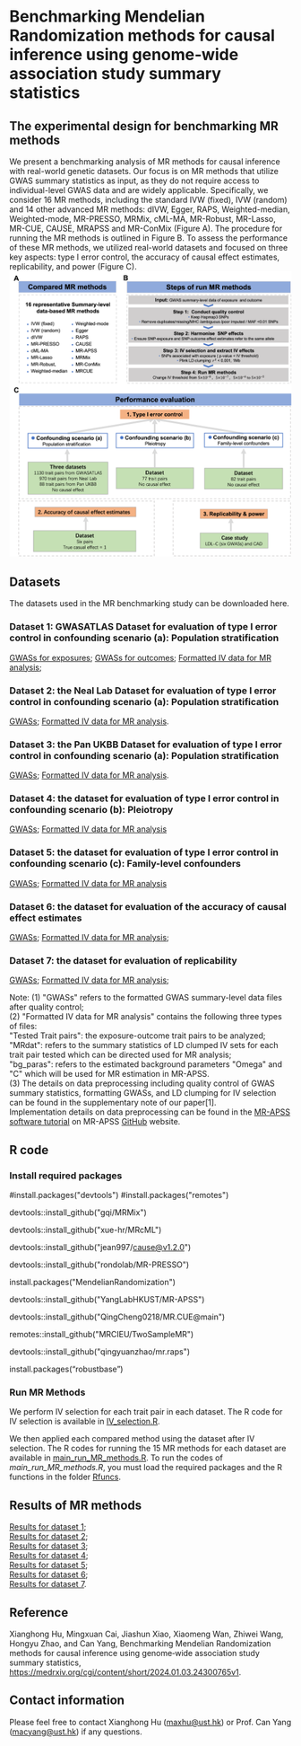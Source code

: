 # Benchmarking Mendelian Randomization methods for causal inference using genome‐wide association study summary statistics
## The experimental design for benchmarking MR methods
We present a benchmarking analysis of MR methods for causal inference with real-world genetic datasets. Our focus is on MR methods that utilize GWAS summary statistics as input, as they do not require access to individual-level GWAS data and are widely applicable. Specifically, we consider 16 MR methods, including the standard IVW (fixed), IVW (random) and 14 other advanced MR methods: dIVW, Egger, RAPS,  Weighted-median, Weighted-mode, MR-PRESSO, MRMix, cML-MA, MR-Robust, MR-Lasso, MR-CUE, CAUSE, MRAPSS and MR-ConMix (Figure A). The procedure for running the MR methods is outlined in Figure B.  To assess the performance of these MR methods, we utilized real-world datasets and focused on three key aspects: type I error control, the accuracy of causal effect estimates, replicability, and power (Figure C).
![My Image](design.png)

## Datasets
The datasets used in the MR benchmarking study can be downloaded here.

### Dataset 1: GWASATLAS Dataset for evaluation of type I error control in confounding scenario (a): Population stratification
[GWASs for exposures](https://gohkust-my.sharepoint.com/:u:/g/personal/maxhu_ust_hk/EblwNZLAorRAvCLbvYugudEBaGtWc72q2HrhAvGkCHTmaA?e=DvW21W);
[GWASs for outcomes](https://gohkust-my.sharepoint.com/:u:/g/personal/maxhu_ust_hk/EQdc-MQQeLZKn7G2Oj9N30sBuuZCZ4c3LCjgi92NokmAOw?e=ei6ubC);
[Formatted IV data for MR analysis](https://zenodo.org/records/10929572/files/dataset-GWASATLAS-negativecontrol.zip?download=1);

### Dataset 2: the Neal Lab Dataset for evaluation of type I error control in confounding scenario (a): Population stratification  
[GWASs](https://gohkust-my.sharepoint.com/:u:/g/personal/maxhu_ust_hk/EU1e5jC9jS9DptDaVKUJwlsB6BgCAQ8OWntCWGzP7zWzdA?e=r6B2D2);
[Formatted IV data for MR analysis](https://zenodo.org/records/10929572/files/dataset-NealeLab-negativecontrol.zip?download=1).

### Dataset 3: the Pan UKBB Dataset for evaluation of type I error control in confounding scenario (a): Population stratification  
[GWASs](https://gohkust-my.sharepoint.com/:u:/g/personal/maxhu_ust_hk/ERu0_x-u0FhDsjbFHhmB1BsBPzTnc6VvPBclwnU2QeEs5g?e=NyffU2);
[Formatted IV data for MR analysis](https://zenodo.org/records/10929572/files/dataset-PanUKBB-negativecontrol.zip?download=1).

### Dataset 4: the dataset for evaluation of type I error control in confounding scenario (b): Pleiotropy  
[GWASs](https://gohkust-my.sharepoint.com/:u:/g/personal/maxhu_ust_hk/EVGtR-AH6WBCvmleRgAmZJIBYDK8tty61YxbeFobnMRCRg?e=6nL2d0);
[Formatted IV data for MR analysis](https://zenodo.org/records/10929572/files/dataset-Pleiotropy-negativecontrol.zip?download=1)

### Dataset 5: the dataset for evaluation of type I error control in confounding scenario (c): Family-level confounders  
[GWASs](https://gohkust-my.sharepoint.com/:u:/g/personal/maxhu_ust_hk/Efflau1WW7VAhgyBEaZsw2IBh59CUv7HLdbCE-cAPJuesw?e=N9uflB);
[Formatted IV data for MR analysis](https://zenodo.org/records/10929572/files/dataset-familylevelconf-negativecontrol.zip?download=1)

### Dataset 6: the dataset for evaluation of the accuracy of causal effect estimates  
[GWASs](https://gohkust-my.sharepoint.com/:u:/g/personal/maxhu_ust_hk/EVGtR-AH6WBCvmleRgAmZJIBYDK8tty61YxbeFobnMRCRg?e=6nL2d0);
[Formatted IV data for MR analysis](https://zenodo.org/records/10929572/files/dataset_ukb-ukb.zip?download=1);

### Dataset 7: the dataset for evaluation of replicability  
[GWASs](https://gohkust-my.sharepoint.com/:u:/g/personal/maxhu_ust_hk/EcfHZhJfqrxLiBiIV8W5BWgBJgIBklOJcc0ebggGqCD4wg?e=iLuN8l);
[Formatted IV data for MR analysis](https://zenodo.org/records/10929572/files/dataset-LDL-CAD.zip?download=1);

Note: 
(1) "GWASs" refers to the formatted GWAS summary-level data files after quality control;   
(2) "Formatted IV data for MR analysis" contains the following three types of files:    
     "Tested Trait pairs": the exposure-outcome trait pairs to be analyzed;    
     "MRdat": refers to the summary statistics of LD clumped IV sets for each trait pair tested which can be directed used for MR analysis;   
     "bg_paras": refers to the estimated background parameters "Omega" and "C" which will be used for MR estimation in MR-APSS.    
(3) The details on data preprocessing including quality control of GWAS summary statistics, formatting GWASs, and  LD clumping for IV selection can be found in the supplementary note of our paper[1].  
    Implementation details on data preprocessing can be found in the [MR-APSS software tutorial]((https://github.com/YangLabHKUST/MR-APSS/blob/master/MRAPSS_Rpackage_Tutorial.pdf)) on MR-APSS [GitHub](https://github.com/YangLabHKUST/MR-APSS) website.


## R code
### Install required packages
#install.packages("devtools")
#install.packages("remotes")

devtools::install_github("gqi/MRMix")

devtools::install_github("xue-hr/MRcML")

devtools::install_github("jean997/cause@v1.2.0")

devtools::install_github("rondolab/MR-PRESSO")

install.packages("MendelianRandomization")

devtools::install_github("YangLabHKUST/MR-APSS")

devtools::install_github("QingCheng0218/MR.CUE@main")

remotes::install_github("MRCIEU/TwoSampleMR")

devtools::install_github("qingyuanzhao/mr.raps")

install.packages(“robustbase”)

### Run MR Methods
We perform IV selection for each trait pair in each dataset.
The R code for IV selection is available in [IV_selection.R](https://github.com/YangLabHKUST/MRbenchmarking/blob/main/IV_selection.R).

We then applied each compared method using the dataset after IV selection.
The R codes for running the 15 MR methods for each dataset are available in [main_run_MR_methods.R](https://github.com/YangLabHKUST/MRbenchmarking/blob/main/main_run_MR_methods.R).
To run the codes of *main_run_MR_methods.R*, you must load the required packages and the R functions in the folder [Rfuncs](https://github.com/YangLabHKUST/MRbenchmarking/tree/main/Rfuncs). 

## Results of MR methods
[Results for dataset 1](https://gohkust-my.sharepoint.com/:x:/g/personal/maxhu_ust_hk/ESDdtp3yd59ChxoqLgxibJkBm7p_RLSnJ8O3RBaYTluTRQ?e=wlxTHp);  
[Results for dataset 2](https://gohkust-my.sharepoint.com/:x:/g/personal/maxhu_ust_hk/ETl4Heu2ga5Nk3bExBFb8GgBhbHkSjqzN57DOg90UP7bDg?e=0FP8jA);  
[Results for dataset 3](https://gohkust-my.sharepoint.com/:x:/g/personal/maxhu_ust_hk/ET5Pi2kNWTFAqnk1fcLsEFwBsVy85sbke_YqGwbpzFFydA);  
[Results for dataset 4](https://gohkust-my.sharepoint.com/:x:/g/personal/maxhu_ust_hk/ESwHgVn_KDBKuoxHnUwO-G0BUaJbxUJuSsKhCmn9m6nKCQ?e=XdGiSg);  
[Results for dataset 5](https://gohkust-my.sharepoint.com/:x:/g/personal/maxhu_ust_hk/EQjb7gIlMh1MqN74mPW3THUBtiRtlBCFAadILNqJesu3ig?e=gpgc6Z);  
[Results for dataset 6](https://gohkust-my.sharepoint.com/:x:/g/personal/maxhu_ust_hk/EU7fXUBUyddDmssl9V5fuoIBku6vTxfgxNvsn_bN9NzCYQ?e=gHfoIf);  
[Results for dataset 7](https://gohkust-my.sharepoint.com/:x:/g/personal/maxhu_ust_hk/EfG4OKJizPZKsEsS4D6DPZIBfCJty3Dx2SQpDv3AXaMwdg?e=xpkaZN). 

## Reference
Xianghong Hu, Mingxuan Cai, Jiashun Xiao, Xiaomeng Wan, Zhiwei Wang, Hongyu Zhao, and Can Yang, Benchmarking Mendelian Randomization methods for causal inference using genome‐wide association study summary statistics, https://medrxiv.org/cgi/content/short/2024.01.03.24300765v1.

## Contact information
Please feel free to contact Xianghong Hu (maxhu@ust.hk) or Prof. Can Yang (macyang@ust.hk) if any questions.
